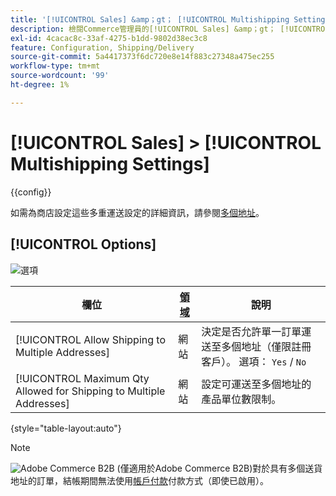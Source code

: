 ```yaml
---
title: '[!UICONTROL Sales] &amp；gt； [!UICONTROL Multishipping Settings]'
description: 檢閱Commerce管理員的[!UICONTROL Sales] &amp；gt； [!UICONTROL Multishipping Settings]頁面上的組態設定。
exl-id: 4cacac8c-33af-4275-b1dd-9802d38ec3c8
feature: Configuration, Shipping/Delivery
source-git-commit: 5a4417373f6dc720e8e14f883c27348a475ec255
workflow-type: tm+mt
source-wordcount: '99'
ht-degree: 1%

---
```


# [!UICONTROL Sales] > [!UICONTROL Multishipping Settings]

{{config}}

如需為商店設定這些多重運送設定的詳細資訊，請參閱[多個地址](../../stores-purchase/shipping-settings.md#multiple-addresses)。

## [!UICONTROL Options]

![選項](./assets/multishipping-settings-options.png)<!-- zoom -->

<!-- [Options](https://experienceleague.adobe.com/en/docs/commerce-admin/stores-sales/delivery/shipping-settings#multiple-addresses) -->

| 欄位 | [領域](../../getting-started/websites-stores-views.md#scope-settings) | 說明 |
|--- |--- |--- |
| [!UICONTROL Allow Shipping to Multiple Addresses] | 網站 | 決定是否允許單一訂單運送至多個地址（僅限註冊客戶）。 選項： `Yes` / `No` |
| [!UICONTROL Maximum Qty Allowed for Shipping to Multiple Addresses] | 網站 | 設定可運送至多個地址的產品單位數限制。 |

{style="table-layout:auto"}

>[!NOTE]
>
>![Adobe Commerce B2B](../../assets/b2b.svg) (僅適用於Adobe Commerce B2B)對於具有多個送貨地址的訂單，結帳期間無法使用[帳戶付款](../../b2b/enable-basic-features.md#configure-payment-on-account)付款方式（即使已啟用）。
